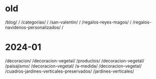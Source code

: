 # old
/blog/ /
/categorias/ /
/san-valentin/ /
/regalos-reyes-magos/ /
/regalos-navidenos-personalizados/ /

# 2024-01
/decoracion/ /decoracion-vegetal/
/productos/ /decoracion-vegetal/
/paisajismo/ /decoracion-vegetal/
/a-medida/ /decoracion-vegetal/
/cuadros-jardines-verticales-preservados/ /jardines-verticales/

